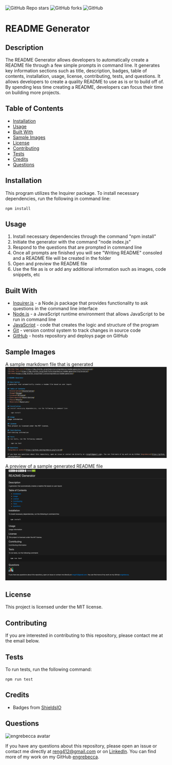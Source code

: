 ![GitHub Repo stars](https://img.shields.io/github/stars/engrebecca/readme-generator?style=social)
![GitHub forks](https://img.shields.io/github/forks/engrebecca/readme-generator?style=social)
![GitHub](https://img.shields.io/github/license/engrebecca/readme-generator)

# README Generator

## Description
The README Generator allows developers to automatically create a README file through a few simple prompts in command line. It generates key information sections such as title, description, badges, table of contents, installation, usage, license, contributing, tests, and questions. It allows developers to create a quality README to use as is or to build off of. By spending less time creating a README, developers can focus their time on building more projects.

## Table of Contents
* [Installation](#installation)
* [Usage](#usage)
* [Built With](#built-with)
* [Sample Images](#sample-images)
* [License](#license)
* [Contributing](#contributing)
* [Tests](#tests)
* [Credits](#credits)
* [Questions](#questions)

## Installation
This program utilizes the Inquirer package. To install necessary dependencies, run the following in command line:

    npm install

## Usage
1. Install necessary dependencies through the command "npm install"
2. Initiate the generator with the command "node index.js"
3. Respond to the questions that are prompted in command line
4. Once all prompts are finished you will see "Writing README" consoled and a README file will be created in the folder
5. Open and preview the README file
6. Use the file as is or add any additional information such as images, code snippets, etc 

## Built With
* [Inquirer.js](https://www.npmjs.com/package/inquirer) - a Node.js package that provides functionality to ask questions in the command line interface
* [Node.js](https://nodejs.org/en/) - a JavaScript runtime environment that allows JavaScript to be run in command line
* [JavaScript](https://developer.mozilla.org/en-US/docs/Web/JavaScript) - code that creates the logic and structure of the program
* [Git](https://git-scm.com/) - version control system to track changes in source code
* [GitHub](https://github.com/) - hosts repository and deploys page on GitHub

## Sample Images
A sample markdown file that is generated
![Sample Image](assets/markdown.png)

A preview of a sample generated README file 
![Sample Image](assets/preview.png)

## License
This project is licensed under the MIT license.

## Contributing
If you are interested in contributing to this repository, please contact me at the email below. 

## Tests
To run tests, run the following command:

    npm run test

## Credits
* Badges from [ShieldsIO](https://shields.io/)

## Questions
![engrebecca avatar](https://github.com/engrebecca.png?size=40)

If you have any questions about this repository, please open an issue or contact me directly at <reng412@gmail.com> or on [LinkedIn](https://www.linkedin.com/in/engrebecca/). You can find more of my work on my GitHub [engrebecca](https://github.com/engrebecca).
